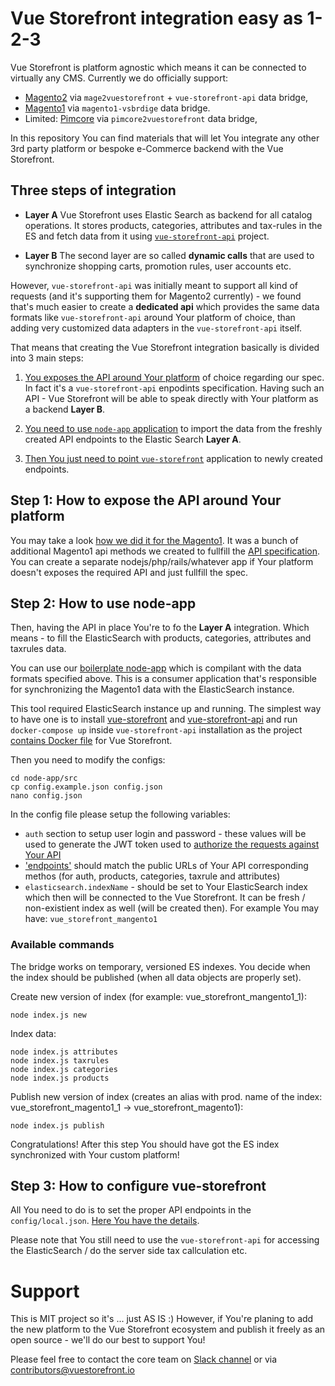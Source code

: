 # Vue Storefront integration easy as 1-2-3

Vue Storefront is platform agnostic which means it can be connected to virtually any CMS. Currently we do officially support:
- [Magento2]() via `mage2vuestorefront` + `vue-storefront-api` data bridge,
- [Magento1](https://github.com/DivanteLtd/magento1-vsbridge) via `magento1-vsbrdige` data bridge.
- Limited: [Pimcore](https://github.com/DivanteLtd/pimcore2vuestorefront) via `pimcore2vuestorefront` data bridge,

In this repository You can find materials that will let You integrate any other 3rd party platform or bespoke e-Commerce backend with the Vue Storefront.

## Three steps of integration

- **Layer A** Vue Storefront uses Elastic Search as backend for all catalog operations. It stores products, categories, attributes and tax-rules in the ES and fetch data from it using [`vue-storefront-api`](https://github.com/DivanteLtd/vue-storefront-api) project.

- **Layer B** The second layer are so called **dynamic calls** that are used to synchronize shopping carts, promotion rules, user accounts etc.

However, `vue-storefront-api` was initially meant to support all kind of requests (and it's supporting them for Magento2 currently) - we found that's much easier to create a **dedicated api** which provides the same data formats like `vue-storefront-api` around Your platform of choice, than adding very customized data adapters in the `vue-storefront-api` itself.

That means that creating the Vue Storefront integration basically is divided into 3 main steps:

1. [You exposes the API around Your platform](https://github.com/DivanteLtd/vue-storefront-integration-boilerplate/tree/master/1.%20Expose%20the%20API%20endpoints%20required%20by%20VS) of choice regarding our spec. In fact it's a `vue-storefront-api` enpodints specification. Having such an API - Vue Storefront will be able to speak directly with Your platform as a backend **Layer B**.

2. [You need to use `node-app` application](https://github.com/DivanteLtd/vue-storefront-integration-boilerplate/tree/master/2.%20Use%20node-app%20to%20import%20the%20data/node-app) to import the data from the freshly created API endpoints to the Elastic Search **Layer A**.


3. [Then You just need to point `vue-storefront`](https://github.com/DivanteLtd/vue-storefront-integration-boilerplate/blob/master/3.%20Configure%20vue-storefront/How%20to%20configure%20Vue%20Storefront.md) application to newly created endpoints.



## Step 1: How to expose the API around Your platform

You may take a look [how we did it for the Magento1](https://github.com/DivanteLtd/magento1-vsbridge/tree/master/magento1-module/app). It was a bunch of additional Magento1 api methods we created to fullfill the [API specification](https://github.com/DivanteLtd/vue-storefront-integration-boilerplate/tree/master/1.%20Expose%20the%20API%20endpoints%20required%20by%20VS). You can create a separate nodejs/php/rails/whatever app if Your platform doesn't exposes the required API and just fullfill the spec.

## Step 2: How to use node-app

Then, having the API in place You're to fo the **Layer A** integration. Which means - to fill the ElasticSearch with products, categories, attributes and taxrules data.

You can use our [boilerplate node-app](https://github.com/DivanteLtd/vue-storefront-integration-boilerplate/tree/master/2.%20Use%20node-app%20to%20import%20the%20data/node-app) which is compilant with the data formats specified above.
This is a consumer application that's responsible for synchronizing the Magento1 data with the ElasticSearch instance.

This tool required ElasticSearch instance up and running. The simplest way to have one is to install [vue-storefront](https://github.com/DivanteLtd/vue-storefront) and [vue-storefront-api](https://github.com/DivanteLtd/vue-storefront-api) and run `docker-compose up` inside `vue-storefront-api` installation as the project [contains Docker file](https://github.com/DivanteLtd/vue-storefront-api/blob/master/docker-compose.yml) for Vue Storefront.

Then you need to modify the configs:

```
cd node-app/src
cp config.example.json config.json
nano config.json
```

In the config file please setup the following variables:
- `auth` section to setup user login and password - these values will be used to generate the JWT token used to [authorize the requests against Your API](https://github.com/DivanteLtd/vue-storefront-integration-boilerplate/blob/master/1.%20Expose%20the%20API%20endpoints%20required%20by%20VS/Required%20API%20specification.md#post-vsbridgeauthadmin)
- ['endpoints'](https://github.com/DivanteLtd/vue-storefront-integration-boilerplate/blob/ed646dce9be22207e3cc08a05c8913e7673f4aeb/2.%20Use%20node-app%20to%20import%20the%20data/node-app/config.example.json#L134) should match the public URLs of Your API corresponding methos (for auth, products, categories, taxrule and attributes)
- `elasticsearch.indexName` - should be set to Your ElasticSearch index which then will be connected to the Vue Storefront. It can be fresh / non-existient index as well (will be created then). For example You may have: `vue_storefront_mangento1`

### Available commands
The bridge works on temporary, versioned ES indexes. You decide when the index should be published (when all data objects are properly set).

Create new version of index (for example: vue_storefront_mangento1_1): 
```
node index.js new
```

Index data:
```
node index.js attributes
node index.js taxrules
node index.js categories
node index.js products
```

Publish new version of index (creates an alias with prod. name of the index: vue_storefront_magento1_1 -> vue_storefront_magento1): 
```
node index.js publish
```

Congratulations! After this step You should have got the ES index synchronized with Your custom platform!

## Step 3: How to configure vue-storefront

All You need to do is to set the proper API endpoints in the `config/local.json`. [Here You have the details](https://github.com/DivanteLtd/vue-storefront-integration-boilerplate/blob/master/3.%20Configure%20vue-storefront/How%20to%20configure%20Vue%20Storefront.md).

Please note that You still need to use the `vue-storefront-api` for accessing the ElasticSearch / do the server side tax callculation etc.


# Support

This is MIT project so it's ... just AS IS :) However, if You're planing to add the new platform to the Vue Storefront ecosystem and publish it freely as an open source - we'll do our best to support You! 

Please feel free to contact the core team on [Slack channel](http://slack.vuestorefront.io) or via contributors@vuestorefront.io
